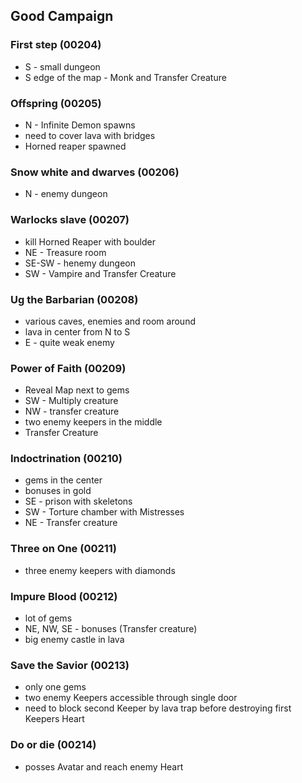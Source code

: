 ## Good Campaign

### First step (00204)
* S - small dungeon
* S edge of the map - Monk and Transfer Creature

### Offspring (00205)
* N - Infinite Demon spawns 
* need to cover lava with bridges
* Horned reaper spawned

### Snow white and dwarves (00206)
* N - enemy dungeon

### Warlocks slave (00207)
* kill Horned Reaper with boulder
* NE - Treasure room
* SE-SW - henemy dungeon
* SW - Vampire and Transfer Creature

### Ug the Barbarian (00208)
* various caves, enemies and room around
* lava in center from N to S
* E - quite weak enemy

### Power of Faith (00209)
* Reveal Map next to gems
* SW - Multiply creature
* NW - transfer creature
* two enemy keepers in the middle
* Transfer Creature

### Indoctrination (00210)
* gems in the center
* bonuses in gold
* SE - prison with skeletons
* SW - Torture chamber with Mistresses
* NE - Transfer creature

### Three on One (00211)
* three enemy keepers with diamonds

### Impure Blood (00212)
* lot of gems
* NE, NW, SE - bonuses (Transfer creature)
* big enemy castle in lava

### Save the Savior (00213)
* only one gems
* two enemy Keepers accessible through single door
* need to block second Keeper by lava trap before destroying first Keepers Heart

### Do or die (00214)
* posses Avatar and reach enemy Heart
